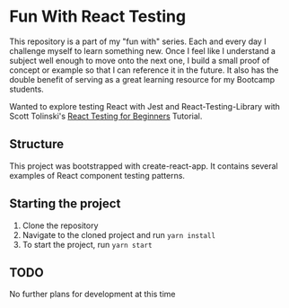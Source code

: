 # Fun With React Testing

This repository is a part of my "fun with" series. Each and every day I challenge myself to learn something new. Once I feel like I understand a subject well enough to move onto the next one, I build a small proof of concept or example so that I can reference it in the future. It also has the double benefit of serving as a great learning resource for my Bootcamp students.

Wanted to explore testing React with Jest and React-Testing-Library with Scott Tolinski's [React Testing for Beginners](https://www.leveluptutorials.com/tutorials/react-testing-for-beginners) Tutorial.

## Structure

This project was bootstrapped with create-react-app. It contains several examples of React component testing patterns.

## Starting the project

1. Clone the repository
2. Navigate to the cloned project and run `yarn install`
3. To start the project, run `yarn start`

## TODO

No further plans for development at this time
